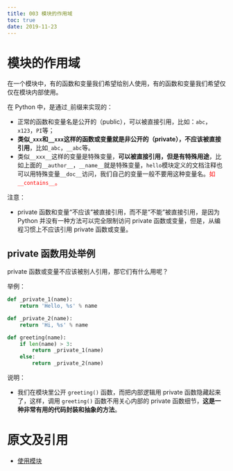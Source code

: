 ```yaml
---
title: 003 模块的作用域
toc: true
date: 2019-11-23
---
```


# 模块的作用域

在一个模块中，有的函数和变量我们希望给别人使用，有的函数和变量我们希望仅仅在模块内部使用。

在 Python 中，是通过`_`前缀来实现的：

- 正常的函数和变量名是公开的（public），可以被直接引用，比如：`abc`，`x123`，`PI`等；
- **类似`_xxx`和`__xxx`这样的函数或变量就是非公开的（private），不应该被直接引用**，比如`_abc`，`__abc`等。
- 类似`__xxx__`这样的变量是特殊变量，**可以被直接引用，但是有特殊用途**，比如上面的`__author__`，`__name__`就是特殊变量，`hello`模块定义的文档注释也可以用特殊变量`__doc__`访问，我们自己的变量一般不要用这种变量名。<span style="color:red;">如 `__contains__`。</span>

注意：

- private 函数和变量“不应该”被直接引用，而不是“不能”被直接引用，是因为 Python 并没有一种方法可以完全限制访问 private 函数或变量，但是，从编程习惯上不应该引用 private 函数或变量。


## private 函数用处举例

private 函数或变量不应该被别人引用，那它们有什么用呢？

举例：

```py
def _private_1(name):
    return 'Hello, %s' % name

def _private_2(name):
    return 'Hi, %s' % name

def greeting(name):
    if len(name) > 3:
        return _private_1(name)
    else:
        return _private_2(name)
```

说明：

- 我们在模块里公开 `greeting()` 函数，而把内部逻辑用 private 函数隐藏起来了，这样，调用 `greeting()` 函数不用关心内部的 private 函数细节，**这是一种非常有用的代码封装和抽象的方法**。



# 原文及引用

- [使用模块](https://www.liaoxuefeng.com/wiki/0014316089557264a6b348958f449949df42a6d3a2e542c000/001431845183474e20ee7e7828b47f7b7607f2dc1e90dbb000)
